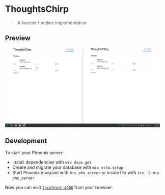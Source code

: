 # ThoughtsChirp

> A tweeter timeline implementation


## Preview

![ThoughtsChirp](./preview/thought_chirp.gif)


## Development
To start your Phoenix server:

  * Install dependencies with `mix deps.get`
  * Create and migrate your database with `mix ecto.setup`
  * Start Phoenix endpoint with `mix phx.server` or inside IEx with `iex -S mix phx.server`

Now you can visit [`localhost:4000`](http://localhost:4000) from your browser.

